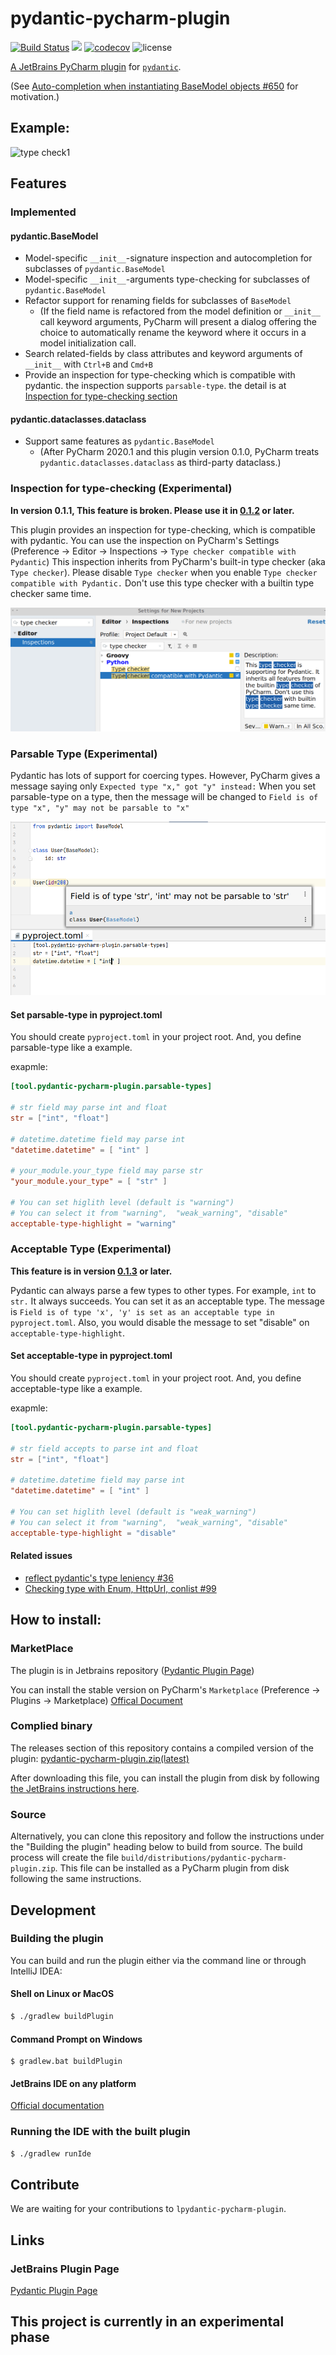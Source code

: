 # pydantic-pycharm-plugin
[![Build Status](https://travis-ci.org/koxudaxi/pydantic-pycharm-plugin.svg?branch=master)](https://travis-ci.org/koxudaxi/pydantic-pycharm-plugin)
[![](https://img.shields.io/jetbrains/plugin/v/12861)](https://plugins.jetbrains.com/plugin/12861-pydantic)
[![codecov](https://codecov.io/gh/koxudaxi/pydantic-pycharm-plugin/branch/master/graph/badge.svg)](https://codecov.io/gh/koxudaxi/pydantic-pycharm-plugin)
![license](https://img.shields.io/github/license/koxudaxi/pydantic-pycharm-plugin.svg)

[A JetBrains PyCharm plugin](https://plugins.jetbrains.com/plugin/12861-pydantic) for [`pydantic`](https://github.com/samuelcolvin/pydantic).

(See [Auto-completion when instantiating BaseModel objects #650](https://github.com/samuelcolvin/pydantic/issues/650) for motivation.)


## Example:
![type check1](https://raw.githubusercontent.com/koxudaxi/pydantic-pycharm-plugin/master/docs/typecheck1.png)

##  Features
### Implemented
#### pydantic.BaseModel
* Model-specific `__init__`-signature inspection and autocompletion for subclasses of `pydantic.BaseModel`
* Model-specific `__init__`-arguments type-checking for subclasses of `pydantic.BaseModel` 
* Refactor support for renaming fields for subclasses of `BaseModel`
  * (If the field name is refactored from the model definition or `__init__` call keyword arguments, PyCharm will present a dialog offering the choice to automatically rename the keyword where it occurs in a model initialization call.
* Search related-fields by class attributes and keyword arguments of `__init__` with `Ctrl+B` and `Cmd+B`
* Provide an inspection for type-checking which is compatible with pydantic. the inspection supports `parsable-type`. the detail is at [Inspection for type-checking section](#inspection-for-type-checking)
#### pydantic.dataclasses.dataclass
* Support same features as `pydantic.BaseModel`
  * (After PyCharm 2020.1 and this plugin version 0.1.0, PyCharm treats `pydantic.dataclasses.dataclass` as third-party dataclass.)

### Inspection for type-checking (Experimental)
**In version 0.1.1, This feature is broken. Please use it in [0.1.2](https://github.com/koxudaxi/pydantic-pycharm-plugin/releases/tag/0.1.2) or later.** 

This plugin provides an inspection for type-checking, which is compatible with pydantic.
You can use the inspection on PyCharm's Settings (Preference -> Editor -> Inspections -> `Type checker compatible with Pydantic`) 
This inspection inherits from PyCharm's built-in type checker (aka `Type checker`).
Please disable `Type checker` when you enable `Type checker compatible with Pydantic.`
Don't use this type checker with a builtin type checker same time.

![inspection 1](https://raw.githubusercontent.com/koxudaxi/pydantic-pycharm-plugin/master/docs/inspection1.png)

### Parsable Type (Experimental)
Pydantic has lots of support for coercing types. However, PyCharm  gives a message saying only `Expected type "x," got "y" instead:`
When you set parsable-type on a type, then the message will be changed to `Field is of type "x", "y" may not be parsable to "x"`

![parsable type1](https://raw.githubusercontent.com/koxudaxi/pydantic-pycharm-plugin/master/docs/parsable-type1.png)

#### Set parsable-type in pyproject.toml
You should create `pyproject.toml` in your project root.
And, you define parsable-type like a example.

exapmle:

```toml
[tool.pydantic-pycharm-plugin.parsable-types]

# str field may parse int and float
str = ["int", "float"]

# datetime.datetime field may parse int
"datetime.datetime" = [ "int" ]

# your_module.your_type field may parse str
"your_module.your_type" = [ "str" ]

# You can set higlith level (default is "warning")
# You can select it from "warning",  "weak_warning", "disable" 
acceptable-type-highlight = "warning" 
```

### Acceptable Type (Experimental)
**This feature is in version [0.1.3](https://github.com/koxudaxi/pydantic-pycharm-plugin/releases/tag/0.1.3) or later.**

Pydantic can always parse a few types to other types. For example, `int` to `str.` It always succeeds.
You can set it as an acceptable type. The message is `Field is of type 'x', 'y' is set as an acceptable type in pyproject.toml`.
Also, you would disable the message to set "disable" on `acceptable-type-highlight`.

#### Set acceptable-type in pyproject.toml
You should create `pyproject.toml` in your project root.
And, you define acceptable-type like a example.

exapmle:

```toml
[tool.pydantic-pycharm-plugin.parsable-types]

# str field accepts to parse int and float
str = ["int", "float"]

# datetime.datetime field may parse int
"datetime.datetime" = [ "int" ]

# You can set higlith level (default is "weak_warning")
# You can select it from "warning",  "weak_warning", "disable" 
acceptable-type-highlight = "disable" 
```

#### Related issues
- [reflect pydantic's type leniency #36](https://github.com/koxudaxi/pydantic-pycharm-plugin/issues/36)
- [Checking type with Enum, HttpUrl, conlist #99](https://github.com/koxudaxi/pydantic-pycharm-plugin/issues/99)

## How to install:
### MarketPlace 
The plugin is in Jetbrains repository ([Pydantic Plugin Page](https://plugins.jetbrains.com/plugin/12861-pydantic))

You can install the stable version on PyCharm's `Marketplace` (Preference -> Plugins -> Marketplace) [Offical Document](https://www.jetbrains.com/help/idea/managing-plugins.html)

### Complied binary
The releases section of this repository contains a compiled version of the plugin: [pydantic-pycharm-plugin.zip(latest)](https://github.com/koxudaxi/pydantic-pycharm-plugin/releases/latest/download/pydantic-pycharm-plugin.zip)

After downloading this file, you can install the plugin from disk by following [the JetBrains instructions here](https://www.jetbrains.com/help/pycharm/plugins-settings.html).

### Source
Alternatively, you can clone this repository and follow the instructions under the "Building the plugin" heading below to build from source. The build process will create the file `build/distributions/pydantic-pycharm-plugin.zip`. This file can be installed as a PyCharm plugin from disk following the same instructions.
 
## Development
### Building the plugin
You can build and run the plugin either via the command line or through IntelliJ IDEA:

#### Shell on Linux or MacOS 
```bash
$ ./gradlew buildPlugin
```

#### Command Prompt on Windows
```
$ gradlew.bat buildPlugin
```

#### JetBrains IDE on any platform

[Official documentation](https://www.jetbrains.org/intellij/sdk/docs/basics/getting_started/using_dev_kit.html])

### Running the IDE with the built plugin
```bash
$ ./gradlew runIde
```


## Contribute
We are waiting for your contributions to `lpydantic-pycharm-plugin`.


## Links
### JetBrains Plugin Page
[Pydantic Plugin Page](https://plugins.jetbrains.com/plugin/12861-pydantic)

## This project is currently in an experimental phase
